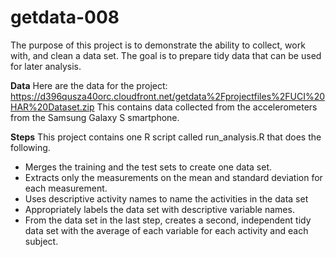 getdata-008
===========

The purpose of this project is to demonstrate the ability to collect, work with, and clean a data set. The goal is to prepare tidy data that can be used for later analysis.

**Data**
Here are the data for the project: 
https://d396qusza40orc.cloudfront.net/getdata%2Fprojectfiles%2FUCI%20HAR%20Dataset.zip 
This contains data collected from the accelerometers from the Samsung Galaxy S smartphone.

**Steps**
This project contains one R script called run_analysis.R that does the following. 
* Merges the training and the test sets to create one data set.
* Extracts only the measurements on the mean and standard deviation for each measurement. 
* Uses descriptive activity names to name the activities in the data set
* Appropriately labels the data set with descriptive variable names. 
* From the data set in the last step, creates a second, independent tidy data set with the average of each variable for each activity and each subject.